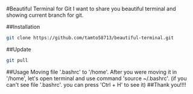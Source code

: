 #Beautiful Terminal for Git
I want to share you beautiful terminal and showing current branch for git.

##Installation
```bash
git clone https://github.com/tamto58713/beautiful-terminal.git
```

##Update
```bash
git pull
```

##Usage
Moving file '.bashrc' to '/home'. After you were moving it in '/home', let's open terminal and use command 'source ~/.bashrc'. 
(if you can't see file '.bashrc'. you can press 'Ctrl + H' to see it)
##Thank you!!!!

